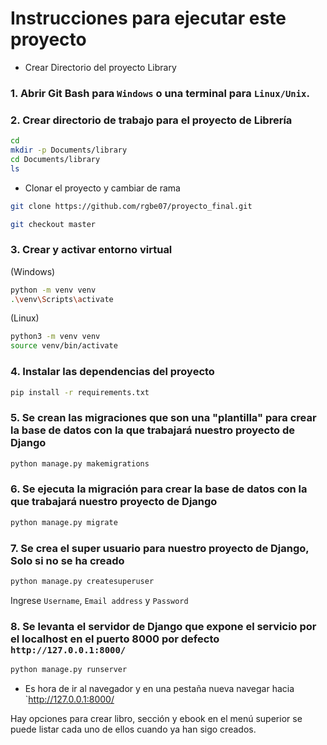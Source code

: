 # Instrucciones para ejecutar este proyecto

- Crear Directorio del proyecto Library

### 1. Abrir Git Bash para `Windows` o una terminal para `Linux/Unix`.

### 2. Crear directorio de trabajo para el proyecto de Librería 
```bash
cd
mkdir -p Documents/library
cd Documents/library
ls 
```

- Clonar el proyecto y cambiar de rama
```bash
git clone https://github.com/rgbe07/proyecto_final.git

git checkout master
```

### 3. Crear y activar entorno virtual
(Windows)
```bash
python -m venv venv
.\venv\Scripts\activate
```

(Linux)
```bash
python3 -m venv venv
source venv/bin/activate
```

### 4. Instalar las dependencias del proyecto
```bash
pip install -r requirements.txt
```

### 5. Se crean las migraciones que son una "plantilla" para crear la base de datos con la que trabajará nuestro proyecto de Django
```bash
python manage.py makemigrations
```

### 6. Se ejecuta la migración para crear la base de datos con la que trabajará nuestro proyecto de Django
```bash
python manage.py migrate
```

### 7. Se crea el super usuario para nuestro proyecto de Django, **Solo si no se ha creado**
```bash
python manage.py createsuperuser
```
Ingrese `Username`, `Email address` y `Password` 

### 8. Se levanta el servidor de Django que expone el servicio por el localhost en el puerto 8000 por defecto `http://127.0.0.1:8000/`
```bash
python manage.py runserver
```

- Es hora de ir al navegador y en una pestaña nueva navegar hacia `http://127.0.0.1:8000/

Hay opciones para crear libro, sección y ebook
en el menú superior se puede listar cada uno de ellos cuando ya han sigo creados.
